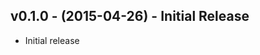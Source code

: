 v0.1.0 - (2015-04-26) - Initial Release
-------------------------------------------------

- Initial release
